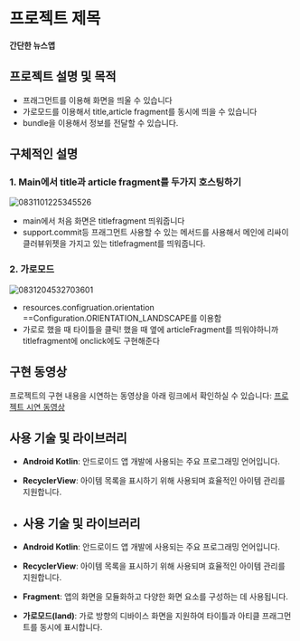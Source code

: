 # 프로젝트 제목

**간단한 뉴스앱**

## 프로젝트 설명 및 목적


- 프래그먼트를 이용해 화면을 띄울 수 있습니다
- 가로모드를 이용해서 title,article fragment를 동시에 띄을 수 있습니다
- bundle을 이용해서 정보를 전달할 수 있습니다.



## 구체적인 설명

### 1. Main에서 title과 article fragment를 두가지 호스팅하기

![0831101225345526](https://github.com/boradorying/Nb_NewsApp/assets/136980408/98f7b3b3-68bb-4b72-86fb-a1b6dd237c85)



- main에서 처음 화면은 titlefragment 띄워줍니다 
- support.commit등 프래그먼트 사용할 수 있는 메서드를 사용해서 메인에 리싸이클러뷰위젯을 가지고 있는 titlefragment를 띄워줍니다.

### 2. 가로모드

![0831204532703601](https://github.com/boradorying/Nb_NewsApp/assets/136980408/fa301874-7c57-4e6a-9aa1-cdd344e790a5)



- resources.configruation.orientation ==Configuration.ORIENTATION_LANDSCAPE를 이용함
- 가로로 했을 때 타이틀을 클릭! 했을 때 옆에 articleFragment를 띄워야하니까 titlefragment에 onclick에도 구현해준다










## 구현 동영상

프로젝트의 구현 내용을 시연하는 동영상을 아래 링크에서 확인하실 수 있습니다:
[프로젝트 시연 동영상](https://boradoritech-ai.tistory.com/49)

## 사용 기술 및 라이브러리

- **Android Kotlin**: 안드로이드 앱 개발에 사용되는 주요 프로그래밍 언어입니다.
- **RecyclerView**: 아이템 목록을 표시하기 위해 사용되며 효율적인 아이템 관리를 지원합니다.
- ## 사용 기술 및 라이브러리

- **Android Kotlin**: 안드로이드 앱 개발에 사용되는 주요 프로그래밍 언어입니다.
- **RecyclerView**: 아이템 목록을 표시하기 위해 사용되며 효율적인 아이템 관리를 지원합니다.
- **Fragment**: 앱의 화면을 모듈화하고 다양한 화면 요소를 구성하는 데 사용됩니다.
- **가로모드(land)**: 가로 방향의 디바이스 화면을 지원하여 타이틀과 아티클 프래그먼트를 동시에 표시합니다.


